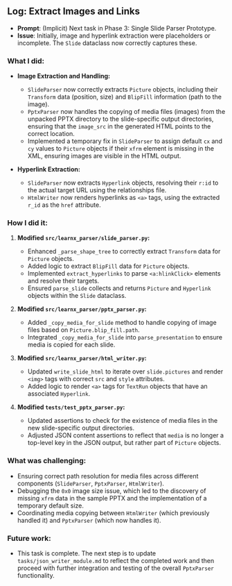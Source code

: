 ## Log: Extract Images and Links

- **Prompt**: (Implicit) Next task in Phase 3: Single Slide Parser Prototype.
- **Issue**: Initially, image and hyperlink extraction were placeholders or incomplete. The `Slide` dataclass now correctly captures these.

### What I did:

- **Image Extraction and Handling:**
    - `SlideParser` now correctly extracts `Picture` objects, including their `Transform` data (position, size) and `BlipFill` information (path to the image).
    - `PptxParser` now handles the copying of media files (images) from the unpacked PPTX directory to the slide-specific output directories, ensuring that the `image_src` in the generated HTML points to the correct location.
    - Implemented a temporary fix in `SlideParser` to assign default `cx` and `cy` values to `Picture` objects if their `xfrm` element is missing in the XML, ensuring images are visible in the HTML output.

- **Hyperlink Extraction:**
    - `SlideParser` now extracts `Hyperlink` objects, resolving their `r:id` to the actual target URL using the relationships file.
    - `HtmlWriter` now renders hyperlinks as `<a>` tags, using the extracted `r_id` as the `href` attribute.

### How I did it:

1.  **Modified `src/learnx_parser/slide_parser.py`:**
    - Enhanced `_parse_shape_tree` to correctly extract `Transform` data for `Picture` objects.
    - Added logic to extract `BlipFill` data for `Picture` objects.
    - Implemented `extract_hyperlinks` to parse `<a:hlinkClick>` elements and resolve their targets.
    - Ensured `parse_slide` collects and returns `Picture` and `Hyperlink` objects within the `Slide` dataclass.

2.  **Modified `src/learnx_parser/pptx_parser.py`:**
    - Added `_copy_media_for_slide` method to handle copying of image files based on `Picture.blip_fill.path`.
    - Integrated `_copy_media_for_slide` into `parse_presentation` to ensure media is copied for each slide.

3.  **Modified `src/learnx_parser/html_writer.py`:**
    - Updated `write_slide_html` to iterate over `slide.pictures` and render `<img>` tags with correct `src` and `style` attributes.
    - Added logic to render `<a>` tags for `TextRun` objects that have an associated `Hyperlink`.

4.  **Modified `tests/test_pptx_parser.py`:**
    - Updated assertions to check for the existence of media files in the new slide-specific output directories.
    - Adjusted JSON content assertions to reflect that `media` is no longer a top-level key in the JSON output, but rather part of `Picture` objects.

### What was challenging:

- Ensuring correct path resolution for media files across different components (`SlideParser`, `PptxParser`, `HtmlWriter`).
- Debugging the `0x0` image size issue, which led to the discovery of missing `xfrm` data in the sample PPTX and the implementation of a temporary default size.
- Coordinating media copying between `HtmlWriter` (which previously handled it) and `PptxParser` (which now handles it).

### Future work:

- This task is complete. The next step is to update `tasks/json_writer_module.md` to reflect the completed work and then proceed with further integration and testing of the overall `PptxParser` functionality.